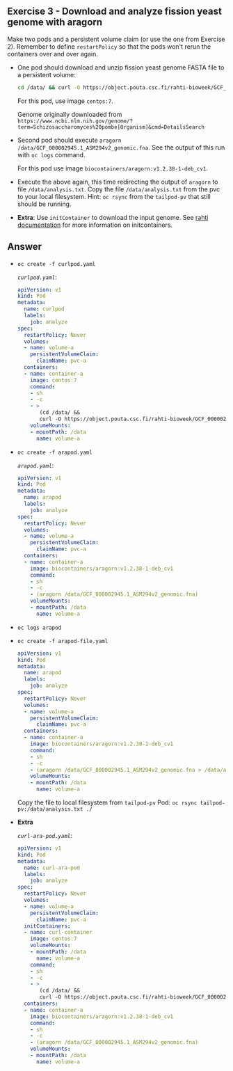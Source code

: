 ## Exercise 3 - Download and analyze fission yeast genome with aragorn

Make two pods and a persistent volume claim (or use the one from Exercise 2). Remember to define `restartPolicy` so that the pods won't rerun the containers over and over again.

*   One pod should download and unzip fission yeast genome FASTA file to a persistent volume:

    ```bash
    cd /data/ && curl -O https://object.pouta.csc.fi/rahti-bioweek/GCF_000002945.1_ASM294v2_genomic.fna
    ```

    For this pod, use image `centos:7`.

    Genome originally downloaded from `https://www.ncbi.nlm.nih.gov/genome/?term=Schizosaccharomyces%20pombe[Organism]&cmd=DetailsSearch`

*   Second pod should execute `aragorn /data/GCF_000002945.1_ASM294v2_genomic.fna`. See the output of this run with `oc logs` command.

    For this pod use image `biocontainers/aragorn:v1.2.38-1-deb_cv1`.

*   Execute the above again, this time redirecting the output of `aragorn` to file `/data/analysis.txt`. Copy the file `/data/analysis.txt` from the pvc to your local filesystem. Hint: `oc rsync` from the `tailpod-pv` that still should be running.

*   **Extra**: Use `initContainer` to download the input genome. See [rahti documentation](https://rahti.csc.fi/tutorials/patterns/#initcontainer) for more information on initcontainers.

## Answer

*   `oc create -f curlpod.yaml`

    *`curlpod.yaml`*:

    ```yaml
    apiVersion: v1
    kind: Pod
    metadata:
      name: curlpod
      labels:
        job: analyze
    spec:
      restartPolicy: Never
      volumes:
      - name: volume-a
        persistentVolumeClaim:
          claimName: pvc-a
      containers:
      - name: container-a
        image: centos:7
        command:
        - sh
        - -c
        - > 
           (cd /data/ && 
           curl -O https://object.pouta.csc.fi/rahti-bioweek/GCF_000002945.1_ASM294v2_genomic.fna)
        volumeMounts:
        - mountPath: /data
          name: volume-a
    ```

*   `oc create -f arapod.yaml`

    *`arapod.yaml`*:

    ```yaml
    apiVersion: v1
    kind: Pod
    metadata:
      name: arapod
      labels:
        job: analyze
    spec:
      restartPolicy: Never
      volumes:
      - name: volume-a
        persistentVolumeClaim:
          claimName: pvc-a
      containers:
      - name: container-a
        image: biocontainers/aragorn:v1.2.38-1-deb_cv1
        command:
        - sh
        - -c
        - (aragorn /data/GCF_000002945.1_ASM294v2_genomic.fna)
        volumeMounts:
        - mountPath: /data
          name: volume-a
    ```

*   `oc logs arapod`


*   `oc create -f arapod-file.yaml`

    ```yaml
    apiVersion: v1
    kind: Pod
    metadata:
      name: arapod
      labels:
        job: analyze
    spec:
      restartPolicy: Never
      volumes:
      - name: volume-a
        persistentVolumeClaim:
          claimName: pvc-a
      containers:
      - name: container-a
        image: biocontainers/aragorn:v1.2.38-1-deb_cv1
        command:
        - sh
        - -c
        - (aragorn /data/GCF_000002945.1_ASM294v2_genomic.fna > /data/analysis.txt)
        volumeMounts:
        - mountPath: /data
          name: volume-a
    ```

    Copy the file to local filesystem from `tailpod-pv` Pod: `oc rsync tailpod-pv:/data/analysis.txt ./`

*   **Extra**

    *`curl-ara-pod.yaml`*:

    ```yaml
    apiVersion: v1
    kind: Pod
    metadata:
      name: curl-ara-pod
      labels:
        job: analyze
    spec:
      restartPolicy: Never
      volumes:
      - name: volume-a
        persistentVolumeClaim:
          claimName: pvc-a
      initContainers:
      - name: curl-container
        image: centos:7
        volumeMounts:
        - mountPath: /data
          name: volume-a
        command:
        - sh
        - -c
        - > 
           (cd /data/ && 
           curl -O https://object.pouta.csc.fi/rahti-bioweek/GCF_000002945.1_ASM294v2_genomic.fna)
      containers:
      - name: container-a
        image: biocontainers/aragorn:v1.2.38-1-deb_cv1
        command:
        - sh
        - -c
        - (aragorn /data/GCF_000002945.1_ASM294v2_genomic.fna)
        volumeMounts:
        - mountPath: /data
          name: volume-a
    ```
